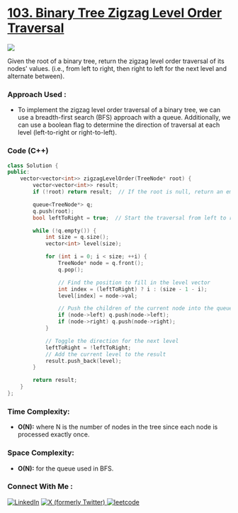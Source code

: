 # [103. Binary Tree Zigzag Level Order Traversal](https://leetcode.com/problems/binary-tree-zigzag-level-order-traversal/description/)

![](https://badgen.net/badge/Level/Medium/yellow)

Given the root of a binary tree, return the zigzag level order traversal of its nodes' values. (i.e., from left to right, then right to left for the next level and alternate between).

### Approach Used :

-   To implement the zigzag level order traversal of a binary tree, we can use a breadth-first search (BFS) approach with a queue. Additionally, we can use a boolean flag to determine the direction of traversal at each level (left-to-right or right-to-left).

### Code (C++)

```cpp
class Solution {
public:
    vector<vector<int>> zigzagLevelOrder(TreeNode* root) {
        vector<vector<int>> result;
        if (!root) return result;  // If the root is null, return an empty result

        queue<TreeNode*> q;
        q.push(root);
        bool leftToRight = true;  // Start the traversal from left to right

        while (!q.empty()) {
            int size = q.size();
            vector<int> level(size);

            for (int i = 0; i < size; ++i) {
                TreeNode* node = q.front();
                q.pop();

                // Find the position to fill in the level vector
                int index = (leftToRight) ? i : (size - 1 - i);
                level[index] = node->val;

                // Push the children of the current node into the queue
                if (node->left) q.push(node->left);
                if (node->right) q.push(node->right);
            }

            // Toggle the direction for the next level
            leftToRight = !leftToRight;
            // Add the current level to the result
            result.push_back(level);
        }

        return result;
    }
};
```

### Time Complexity:
- **O(N):** where N is the number of nodes in the tree since each node is processed exactly once.

### Space Complexity:
- **O(N):** for the queue used in BFS.

### Connect With Me : 

<a href="https://www.linkedin.com/in/shivam-ray-b4306524a/" target="_blank"><img src="https://img.shields.io/badge/LinkedIn-0077B5?style=for-the-badge&logo=linkedin&logoColor=white" alt="LinkedIn"></a>
<a href="https://x.com/rai_shivam11/" target="_blank"><img src="https://img.shields.io/badge/Twitter-1DA1F2?style=for-the-badge&logo=twitter&logoColor=white" alt="X (formerly Twitter)">
</a>
<a href="https://leetcode.com/u/shrunited0702/" target="_blank"><img src="https://img.shields.io/badge/LeetCode-000000?style=for-the-badge&logo=LeetCode&logoColor=#d16c06" alt="leetcode">
</a>